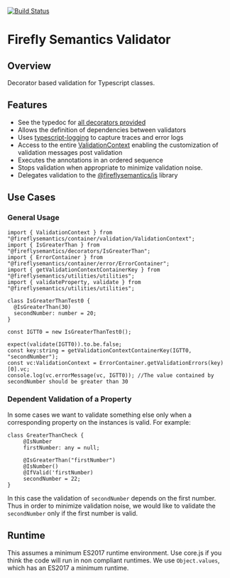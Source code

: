 [![Build Status](https://travis-ci.org/fireflysemantics/validator.svg?branch=master)](https://travis-ci.org/fireflysemantics/validator)

# Firefly Semantics Validator

## Overview

Decorator based validation for Typescript classes.

## Features

- See the typedoc for [all decorators provided](https://fireflysemantics.github.io/validator/doc/)
- Allows the definition of dependencies between validators
- Uses [typescript-logging](https://www.npmjs.com/package/typescript-logging) to capture traces and error logs
- Access to the entire [ValidationContext](https://github.com/fireflysemantics/validator/blob/master/src/container/validation/ValidationContext.ts) enabling the customization of validation messages post validation
- Executes the annotations in an ordered sequence
- Stops validation when appropriate to minimize validation noise.
- Delegates validation to the [@fireflysemantics/is](https://www.npmjs.com/package/@fireflysemantics/is) library

## Use Cases

### General Usage

```
import { ValidationContext } from "@fireflysemantics/container/validation/ValidationContext";
import { IsGreaterThan } from "@fireflysemantics/decorators/IsGreaterThan";
import { ErrorContainer } from "@fireflysemantics/container/error/ErrorContainer";
import { getValidationContextContainerKey } from "@fireflysemantics/utilities/utilities";
import { validateProperty, validate } from "@fireflysemantics/utilities/utilities";

class IsGreaterThanTest0 {
  @IsGreaterThan(30)
  secondNumber: number = 20;
}

const IGTT0 = new IsGreaterThanTest0();

expect(validate(IGTT0)).to.be.false;
const key:string = getValidationContextContainerKey(IGTT0, "secondNumber");
const vc:ValidationContext = ErrorContainer.getValidationErrors(key)[0].vc;
console.log(vc.errorMessage(vc, IGTT0)); //The value contained by secondNumber should be greater than 30

```

### Dependent Validation of a Property

In some cases we want to validate something else only when a corresponding property
on the instances is valid.  For example:

```
class GreaterThanCheck { 
     @IsNumber
     firstNumber: any = null;

     @IsGreaterThan("firstNumber")
     @IsNumber()
     @IfValid('firstNumber)
     secondNumber = 22; 
}
```

In this case the validation of `secondNumber` depends on the first number.  Thus in order to minimize validation noise, we would like to validate the `secondNumber` only if the first number is valid.

## Runtime

This assumes a minimum ES2017 runtime environment.  Use core.js if you think the code will run in non compliant runtimes.  We use `Object.values`, which has an ES2017 a minimum runtime.

